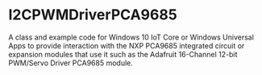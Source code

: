 # I2CPWMDriverPCA9685
A class and example code for Windows 10 IoT Core or Windows Universal Apps to provide interaction with the NXP PCA9685 integrated circuit 
or expansion modules that use it such as the Adafruit 16-Channel 12-bit PWM/Servo Driver PCA9685 module.
